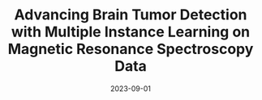 ---
title: "Advancing Brain Tumor Detection with Multiple Instance Learning on Magnetic Resonance Spectroscopy Data"
collection: publications
excerpt: 'This paper discusses the advancement in brain tumor detection using multiple instance learning on MRS data.'
date: 2023-09-01
venue: 'International Conference on Artificial Neural Networks'
paperurl: 'https://link.springer.com/chapter/10.1007/978-3-031-44216-2_1'
image: "/images/MIL_MRS.png"
links:
  - label: Paper
    url: https://link.springer.com/chapter/10.1007/978-3-031-44216-2_1
citation: 'Lu, D., Kurz, G., Polomac, N., Gacheva, I., Hattingen, E., & Triesch, J. (2023). "Advancing brain tumor detection with multiple instance learning on magnetic resonance spectroscopy data." <i>International Conference on Artificial Neural Networks</i>, 1–12.'
---